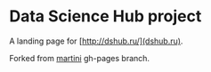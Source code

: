 # Data Science Hub project

A landing page for [http://dshub.ru/](dshub.ru).

Forked from [martini](https://github.com/codegangsta/martini) gh-pages branch.
